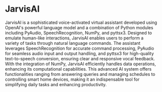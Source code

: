 # JarvisAI
JarvisAI is a sophisticated voice-activated virtual assistant developed using OpenAI's powerful language model and a combination of Python modules including PyAudio, SpeechRecognition, NumPy, and pyttsx3. Designed to emulate human-like interactions, JarvisAI enables users to perform a variety of tasks through natural language commands.
The assistant leverages SpeechRecognition for accurate command processing, PyAudio for seamless audio input and output handling, and pyttsx3 for high-quality text-to-speech conversion, ensuring clear and responsive vocal feedback. With the integration of NumPy, JarvisAI efficiently handles data operations, enhancing its computational capabilities. This advanced AI system offers functionalities ranging from answering queries and managing schedules to controlling smart home devices, making it an indispensable tool for simplifying daily tasks and enhancing productivity.
